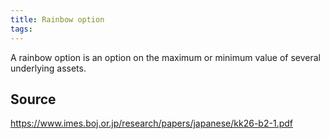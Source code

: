 ```yaml
---
title: Rainbow option
tags: 
---
```


A rainbow option is an option on the maximum or minimum value of several underlying assets.

## Source
https://www.imes.boj.or.jp/research/papers/japanese/kk26-b2-1.pdf